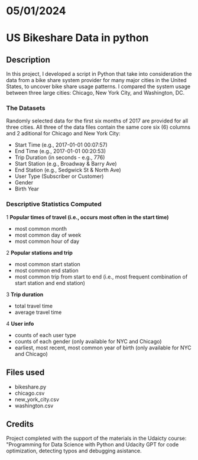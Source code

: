 
# 05/01/2024

# US Bikeshare Data in python

## Description
In this project, I developed a script in Python that take into consideration the data from a bike share system provider for many major cities in the United States, to uncover bike share usage patterns. I compared the system usage between three large cities: Chicago, New York City, and Washington, DC.

### The Datasets
Randomly selected data for the first six months of 2017 are provided for all three cities. All three of the data files contain the same core six (6) columns and 2 aditional for Chicago and New York City:

- Start Time (e.g., 2017-01-01 00:07:57)
- End Time (e.g., 2017-01-01 00:20:53)
- Trip Duration (in seconds - e.g., 776)
- Start Station (e.g., Broadway & Barry Ave)
- End Station (e.g., Sedgwick St & North Ave)
- User Type (Subscriber or Customer)
- Gender
- Birth Year

### Descriptive Statistics Computed

1 **Popular times of travel (i.e., occurs most often in the start time)**
- most common month
- most common day of week
- most common hour of day

2 **Popular stations and trip**
- most common start station
- most common end station
- most common trip from start to end (i.e., most frequent combination of start station and end station)

3 **Trip duration**
- total travel time
- average travel time

4 **User info**
- counts of each user type
- counts of each gender (only available for NYC and Chicago)
- earliest, most recent, most common year of birth (only available for NYC and Chicago)

## Files used
- bikeshare.py 
- chicago.csv
- new_york_city.csv
- washington.csv

## Credits
Project completed with the support of the materials in the Udaicty course: "Programming for Data Science with Python and Udacity GPT for code optimization, detecting typos and debugging asistance.

